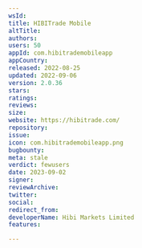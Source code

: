 ```yaml
---
wsId: 
title: HIBITrade Mobile
altTitle: 
authors: 
users: 50
appId: com.hibitrademobileapp
appCountry: 
released: 2022-08-25
updated: 2022-09-06
version: 2.0.36
stars: 
ratings: 
reviews: 
size: 
website: https://hibitrade.com/
repository: 
issue: 
icon: com.hibitrademobileapp.png
bugbounty: 
meta: stale
verdict: fewusers
date: 2023-09-02
signer: 
reviewArchive: 
twitter: 
social: 
redirect_from: 
developerName: Hibi Markets Limited
features: 

---
```


